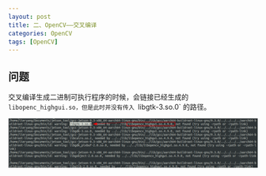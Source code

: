 ```yaml
---
layout: post
title: 二、OpenCV——交叉编译
categories: OpenCV
tags: [OpenCV]
---
```


## 问题

交叉编译生成二进制可执行程序的时候，会链接已经生成的 `libopenc_highgui.so，但是此时并没有传入 `libgtk-3.so.0` 的路径。

![alt text](image.png)

